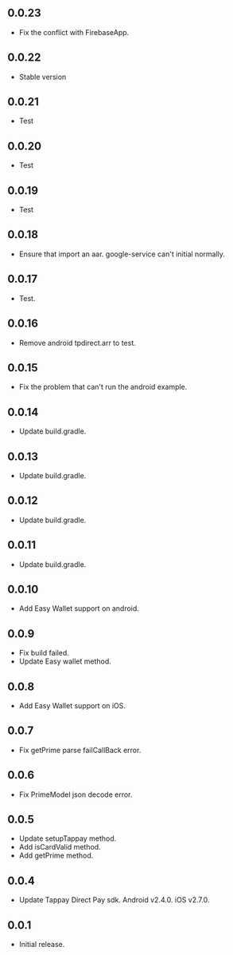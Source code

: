 ## 0.0.23

* Fix the conflict with FirebaseApp.


## 0.0.22

* Stable version


## 0.0.21

* Test


## 0.0.20

* Test


## 0.0.19

* Test


## 0.0.18

* Ensure that import an aar. google-service can't initial normally.


## 0.0.17

* Test.


## 0.0.16

* Remove android tpdirect.arr to test.


## 0.0.15

* Fix the problem that can't run the android example.


## 0.0.14

* Update build.gradle.


## 0.0.13

* Update build.gradle.


## 0.0.12

* Update build.gradle.


## 0.0.11

* Update build.gradle.


## 0.0.10

* Add Easy Wallet support on android.

## 0.0.9

* Fix build failed.
* Update Easy wallet method.


## 0.0.8

* Add Easy Wallet support on iOS.


## 0.0.7

* Fix getPrime parse failCallBack error.


## 0.0.6

* Fix PrimeModel json decode error.


## 0.0.5

* Update setupTappay method.
* Add isCardValid method.
* Add getPrime method.


## 0.0.4

* Update Tappay Direct Pay sdk. Android v2.4.0. iOS v2.7.0.


## 0.0.1

* Initial release.
